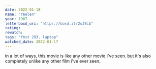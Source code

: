 ```yaml
---
date: 2022-01-18
name: "Yeelen"
year: 1987
letterboxd_uri: "https://boxd.it/2uJEib"
rating: 
rewatch: 
tags: "fmst 203, laptop"
watched_date: 2022-01-17
---
```


in a lot of ways, this movie is like any other movie i've seen. but it's also completely unlike any other film i've ever seen.
